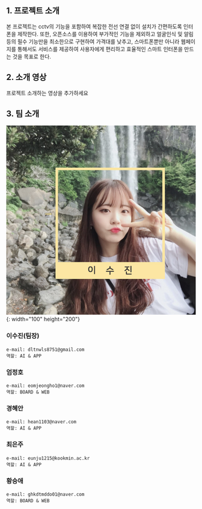 ## 1. 프로젝트 소개

 본 프로젝트는 cctv의 기능을 포함하여 복잡한 전선 연결 없이 설치가 간편하도록 인터폰을 제작한다. 또한, 오픈소스를 이용하여 부가적인 기능을 제외하고 얼굴인식 및 알림 등의 필수 기능만을 최소한으로 구현하여 가격대를 낮추고, 스마트폰뿐만 아니라 웹페이지를 통해서도 서비스를 제공하여 사용자에게 편리하고 효율적인 스마트 인터폰을 만드는 것을 목표로 한다.

## 2. 소개 영상

프로젝트 소개하는 영상을 추가하세요

## 3. 팀 소개

![sujin](https://github.com/kookmin-sw/2019-cap1-2019_19/blob/master/images/sujin.png){: width="100" height="200"}
### 이수진(팀장)
```
e-mail: dltnwls8751@gmail.com
역할: AI & APP
```

### 엄정호
```
e-mail: eomjeongho1@naver.com
역할: BOARD & WEB
```

### 경혜안
```
e-mail: hean1103@naver.com 
역할: AI & APP
```

### 최은주
```
e-mail: eunju1215@kookmin.ac.kr 
역할: AI & APP
```

### 황승애
```
e-mail: ghkdtmddo01@naver.com
역할: BOARD & WEB
```

